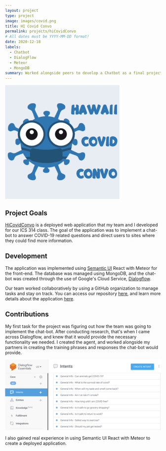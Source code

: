 ```yaml
---
layout: project
type: project
image: images/covid.png
title: HI Covid Convo
permalink: projects/hiCovidConvo
# All dates must be YYYY-MM-DD format!
date: 2020-12-18
labels:
  - Chatbot
  - DialogFlow
  - Meteor
  - MongoDB
summary: Worked alongside peers to develop a Chatbot as a final project for our ICS 314 class. The web application was created to provide COVID-19 resources for HI residents.
---
```


<div class="ui medium center rounded images">
  <img class="ui image" src="../images/covid.png">
</div>

## Project Goals
[HiCovidConvo](https://cece-convo.xyz/) is a deployed web application that my team and I developed for our ICS 314 class. The goal of the application was to implement a chat-bot to answer COVID-19 related questions and direct users to sites where they could find more information. 

## Development
The application was implemented using [Semantic UI](https://semantic-ui.com/) React with Meteor for the front-end. The database was managed using MongoDB, and the chat-bot was created through the use of Google's Cloud Service, [Dialogflow](https://cloud.google.com/dialogflow/docs). 

Our team worked collaboratively by using a GitHub organization to manage tasks and stay on track. You can access our repository [here](https://github.com/hi-covid-convo/hi-covid-convo), and learn more details about the application [here](https://hi-covid-convo.github.io/#deployment). 

## Contributions
My first task for the project was figuring out how the team was going to implement the chat-bot. After conducting research, that's when I came across Dialogflow, and knew that it would provide the necessary functionality we needed. I created the agent, and worked alongside my partners in creating the training phrases and responses the chat-bot would provide.
<div class="ui medium center rounded images">
  <img class="ui image" src="../images/dialogflow.png">
</div>


 I also gained real experience in using Semantic UI React with Meteor to create a deployed application.

